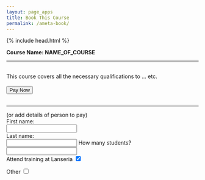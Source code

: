 ```yaml
---
layout: page_apps
title: Book This Course
permalink: /ameta-book/
---
```

{% include head.html %}
<p>
<strong>Course Name: NAME_OF_COURSE</strong>
<hr>
<br>
This course covers all the necessary qualifications to ... etc.
<br>
<br>
<button>Pay Now</button>
<br>
<br>
<hr>

</p>
(or add details of person to pay)
<form> First name:<br>
  <input type="text" name="firstname"><br>
  Last name:<br>
  <input type="text" name="lastname">
 How many students?
 <input type="text" name="How many students?"><br>
<form>
<div>
<label class="cont">Attend training at Lanseria
  <input type="checkbox" checked="checked">
  <span class="checkmark"></span>
</label>

<label class="cont">Other
  <input type="checkbox">
  <span class="checkmark"></span>
</label>
<br>
<br>
<br>
<br>
<br>
<br>
<br>
<br>
<br>
<br>
<br>
</div>

